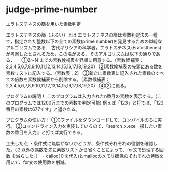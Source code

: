 # judge-prime-number
エラトステネスの篩を用いた素数判定

エラトステネスの篩（ふるい）とは
  エラトステネスの篩は素数判定法の一種で，指定された整数以下の全ての素数(prime number)を発見するための単純なアルゴリズムである． 古代ギリシアの科学者，エラトステネス(Eratosthenes) が考案したとされるため，この名がある．そのアルゴリズムは以下の通りである．
    　
  ➀2〜N までの素数候補表を昇順に用意する。（素数候補表：2,3,4,5,6,7,8,9,10,11,12,13,14,15,16,17,18,19,20）
  ➁素数候補表の先頭にある数を素数リストに記入する。（素数表：2）
  ➂新たに素数表に記入された素数のすべての倍数を素数候補表から削除する。（素数候補表：2,3,4,5,6,7,8,9,10,11,12,13,14,15,16,17,18,19,20）
  ➃➁に戻る。


プログラムの説明！
  このプログラムは入力されたn番目の素数を表示する。(このプログラムでは1200万までの素数を判定可能)
  例えば「123」と打てば、「123番目の素数は677です」と返される。
  
プログラムの使い方！
  ➀Cファイルをダウンロードして、コンパイルのちに実行。
  ➁コマンドライン入力を実装しているので、『search_x.exe　探したい素数の番目を入力』と打てば実行できる。

工夫した点
  ・条件式に無駄がないかどうか、条件式それぞれの役割を確認した。（２以外の偶数を先に素数リストから省くことによって、for文で処理する回数
を減らした。）
  ・calloc(０を代入)とmallocのメモリ確保のそれぞれの特徴を用いて、for文の使用数を削減。
